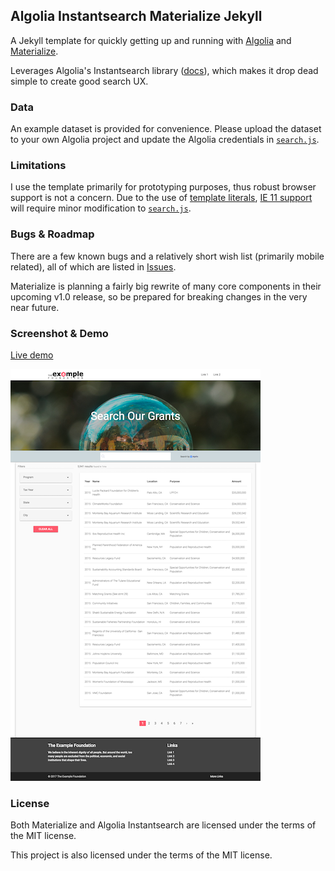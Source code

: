 ## Algolia Instantsearch Materialize Jekyll

A Jekyll template for quickly getting up and running with [Algolia](https://www.algolia.com/) and [Materialize](http://materializecss.com/).

Leverages Algolia's Instantsearch library ([docs](https://community.algolia.com/instantsearch.js/)), which makes it drop dead simple to create good search UX.

### Data
An example dataset is provided for convenience. Please upload the dataset to your own Algolia project and update the Algolia credentials in [`search.js`](https://github.com/chadokruse/algolia-materialize-jekyll/blob/64371c9300c180de9a416423286b9bd071e05dad/assets/js/search.js#L15).

### Limitations
I use the template primarily for prototyping purposes, thus robust browser support is not a concern. Due to the use of [template literals](https://developer.mozilla.org/en-US/docs/Web/JavaScript/Reference/Template_literals), [IE 11 support](https://caniuse.com/#feat=template-literals) will require minor modification to [`search.js`](https://github.com/chadokruse/algolia-materialize-jekyll/blob/64371c9300c180de9a416423286b9bd071e05dad/assets/js/search.js#L24).

### Bugs & Roadmap
There are a few known bugs and a relatively short wish list (primarily mobile related), all of which are listed in [Issues](https://github.com/chadokruse/algolia-materialize-jekyll/issues).

Materialize is planning a fairly big rewrite of many core components in their upcoming v1.0 release, so be prepared for breaking changes in the very near future. 

### Screenshot & Demo
[Live demo](https://www.chadkruse.com/algolia-materialize-jekyll/)

![Screenshot](assets/img/algolia-materialize-jekyll.png?raw=true "Screenshot")

### License
Both Materialize and Algolia Instantsearch are licensed under the terms of the MIT license.

This project is also licensed under the terms of the MIT license. 